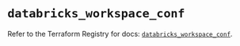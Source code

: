# `databricks_workspace_conf`

Refer to the Terraform Registry for docs: [`databricks_workspace_conf`](https://registry.terraform.io/providers/databricks/databricks/1.69.0/docs/resources/workspace_conf).
